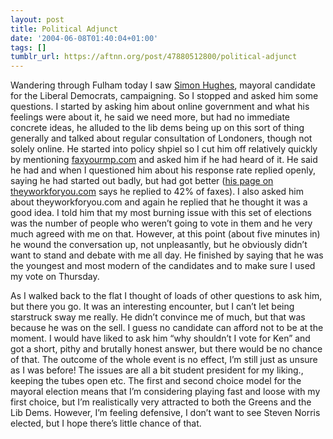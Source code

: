 ```yaml
---
layout: post
title: Political Adjunct
date: '2004-06-08T01:40:04+01:00'
tags: []
tumblr_url: https://aftnn.org/post/47880512800/political-adjunct
---
```

<p>Wandering through Fulham today I saw <a href="http://www.simon4mayor.org.uk">Simon Hughes</a>, mayoral candidate for the Liberal Democrats, campaigning. So I stopped and asked him some questions. I started by asking him about online government and what his feelings were about it, he said we need more, but had no immediate concrete ideas, he alluded to the lib dems being up on this sort of thing generally and talked about regular consultation of Londoners, though not solely online. He started into policy shpiel so I cut him off relatively quickly by mentioning <a href="http://faxyourmp.com">faxyourmp.com</a> and asked him if he had heard of it. He said he had and when I questioned him about his response rate replied openly, saying he had started out badly, but had got better (<a href="http://theyworkforyou.com/mp/?pid=10298">his page on theyworkforyou.com</a> says he replied to 42% of faxes). I also asked him about theyworkforyou.com and again he replied that he thought it was a good idea. I told him that my most burning issue with this set of elections was the number of people who weren&rsquo;t going to vote in them and he very much agreed with me on that. However, at this point (about five minutes in) he wound the conversation up, not unpleasantly, but he obviously didn&rsquo;t want to stand and debate with me all day. He finished by saying that he was the youngest and most modern of the candidates and to make sure I used my vote on Thursday.</p>
<p>As I walked back to the flat I thought of loads of other questions to ask him, but there you go. It was an interesting encounter, but I can&rsquo;t let being starstruck sway me really. He didn&rsquo;t convince me of much, but that was because he was on the sell. I guess no candidate can afford not to be at the moment. I would have liked to ask him &ldquo;why shouldn&rsquo;t I vote for Ken&rdquo; and got a short, pithy and brutally honest answer, but there would be no chance of that. The outcome of the whole event is no effect, I&rsquo;m still just as unsure as I was before! The issues are all a bit student president for my liking., keeping the tubes open etc. The first and second choice model for the mayoral election means that I&rsquo;m considering playing fast and loose with my first choice, but I&rsquo;m realistically very attracted to both the Greens and the Lib Dems. However, I&rsquo;m feeling defensive, I don&rsquo;t want to see Steven Norris elected, but I hope there&rsquo;s little chance of that.</p>

